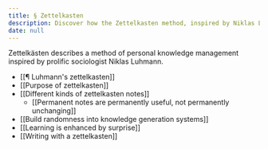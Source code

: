 ```yaml
---
title: § Zettelkasten
description: Discover how the Zettelkasten method, inspired by Niklas Luhmann, enhances personal knowledge management and learning through organized notes and creative surprise.
date: null
---
```


Zettelkästen describes a method of personal knowledge management inspired by prolific sociologist Niklas Luhmann.

- [[¶ Luhmann's zettelkasten]]
- [[Purpose of zettelkasten]]
- [[Different kinds of zettelkasten notes]]
  - [[Permanent notes are permanently useful, not permanently unchanging]]
- [[Build randomness into knowledge generation systems]]
- [[Learning is enhanced by surprise]]
- [[Writing with a zettelkasten]]
